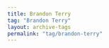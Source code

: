 ```yaml
---
title: Brandon Terry
tag: "Brandon Terry"
layout: archive-tags
permalink: "tag/brandon-terry"
---
```

